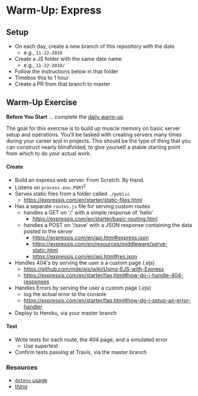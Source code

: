 [daily]: ../warmup-daily

# Warm-Up: Express

## Setup

- On each day, create a new branch of this repository with the date
  - e.g., `11-22-2018`
- Create a JS folder with the same date name
  - e.g., `11-22-2018/`
- Follow the instructions below in that folder
- Timebox this to 1 hour
- Create a PR from that branch to master

## Warm-Up Exercise

**Before You Start** ... complete the [daily warm-up][daily]

The goal for this exercise is to build up muscle memory on basic server setup and operations. You'll be tasked with creating servers many times during your career and in projects. This should be the type of thing that you can construct nearly blindfolded, to give yourself a stable starting point from which to do your actual work.

#### Create
<!-- Resource links -->
[dotenv]: https://github.com/motdotla/dotenv#usage

- Build an express web server. From Scratch. By Hand.
- Listens on `process.env.PORT`<sup>[1](#dotenv)</sup>
- Serves static files from a folder called `./public`
   - https://expressjs.com/en/starter/static-files.html
- Has a separate `routes.js` file for serving custom routes
  - handles a GET on '/' with a simple response of 'hello'
     - https://expressjs.com/en/starter/basic-routing.html
  - handles a POST on '/save' with a JSON response containing the data posted to the server
     - https://expressjs.com/en/api.html#express.json
     - https://expressjs.com/en/resources/middleware/serve-static.html
     - https://expressjs.com/en/api.html#res.json
- Handles 404's by serving the user a a custom page (.ejs)
  - https://github.com/mde/ejs/wiki/Using-EJS-with-Express
  - https://expressjs.com/en/starter/faq.html#how-do-i-handle-404-responses
- Handles Errors by serving the user a custom page (.ejs)
  - log the actual error to the console
  - https://expressjs.com/en/starter/faq.html#how-do-i-setup-an-error-handler
- Deploy to Heroku, via your master branch

#### Test

- Write tests for each route, the 404 page, and a simulated error
  - Use supertest
- Confirm tests passing at Travis, via the master branch

### Resources
- [`dotenv` usage][dotenv]
- [thing](#dotenv)
